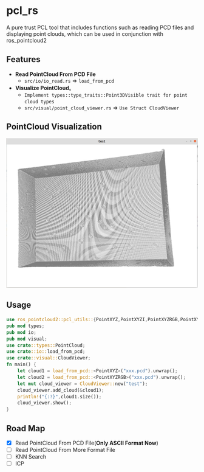 # pcl_rs

A pure trust PCL tool that includes functions such as reading PCD files and displaying point clouds, which can be used in conjunction with ros_pointcloud2

## Features

- **Read PointCloud From PCD File**
  - `src/io/io_read.rs` => `load_from_pcd`
- **Visualize PointCloud**。
  - `Implement types::type_traits::Point3DVisible trait for point cloud types`
  - `src/visual/point_cloud_viewer.rs` => `Use Struct CloudViewer`

## PointCloud Visualization

![avatar](./assets/point_cloud.png)

## Usage

```rust
use ros_pointcloud2::pcl_utils::{PointXYZ,PointXYZI,PointXYZRGB,PointXYZRGBA,PointXYZRGBNormal,PointXYZINormal,PointXYZL,PointXYZRGBL,PointXYZNormal};
pub mod types;
pub mod io;
pub mod visual;
use crate::types::PointCloud;
use crate::io::load_from_pcd;
use crate::visual::CloudViewer;
fn main() {
    let cloud1 = load_from_pcd::<PointXYZ>("xxx.pcd").unwrap();
    let cloud2 = load_from_pcd::<PointXYZRGB>("xxx.pcd").unwrap();
    let mut cloud_viewer = CloudViewer::new("test");
    cloud_viewer.add_cloud(&cloud1);
    println!("{:?}",cloud1.size());
    cloud_viewer.show();
}
```

## Road Map
- [x] Read PointCloud From PCD File(**Only ASCII Format Now**)
- [ ] Read PointCloud From More Format File
- [ ] KNN Search
- [ ] ICP 